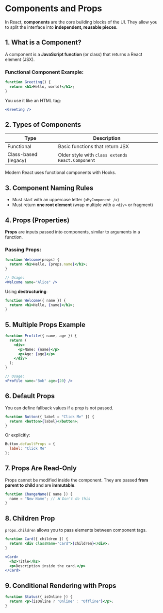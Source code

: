 # Components and Props

In React, **components** are the core building blocks of the UI. They allow you to split the interface into **independent, reusable pieces**.

## 1. What is a Component?

A component is a **JavaScript function** (or class) that returns a React element (JSX).

### Functional Component Example:

```jsx
function Greeting() {
  return <h1>Hello, world!</h1>;
}
```

You use it like an HTML tag:

```jsx
<Greeting />
```

## 2. Types of Components

| Type                 | Description                                      |
| -------------------- | ------------------------------------------------ |
| Functional           | Basic functions that return JSX                  |
| Class-based (legacy) | Older style with `class extends React.Component` |

Modern React uses functional components with Hooks.

## 3. Component Naming Rules

* Must start with an uppercase letter (`<MyComponent />`)
* Must return **one root element** (wrap multiple with a `<div>` or fragment)

## 4. Props (Properties)

**Props** are inputs passed into components, similar to arguments in a function.

### Passing Props:

```jsx
function Welcome(props) {
  return <h1>Hello, {props.name}</h1>;
}

// Usage:
<Welcome name="Alice" />
```

Using **destructuring**:

```jsx
function Welcome({ name }) {
  return <h1>Hello, {name}</h1>;
}
```

## 5. Multiple Props Example

```jsx
function Profile({ name, age }) {
  return (
    <div>
      <p>Name: {name}</p>
      <p>Age: {age}</p>
    </div>
  );
}

// Usage:
<Profile name="Bob" age={20} />
```

## 6. Default Props

You can define fallback values if a prop is not passed.

```jsx
function Button({ label = "Click Me" }) {
  return <button>{label}</button>;
}
```

Or explicitly:

```jsx
Button.defaultProps = {
  label: "Click Me"
};
```

## 7. Props Are Read-Only

Props cannot be modified inside the component. They are passed **from parent to child** and are **immutable**.

```jsx
function ChangeName({ name }) {
  name = "New Name"; // ❌ Don't do this
}
```

## 8. Children Prop

`props.children` allows you to pass elements between component tags.

```jsx
function Card({ children }) {
  return <div className="card">{children}</div>;
}

<Card>
  <h2>Title</h2>
  <p>Description inside the card.</p>
</Card>
```

## 9. Conditional Rendering with Props

```jsx
function Status({ isOnline }) {
  return <p>{isOnline ? "Online" : "Offline"}</p>;
}
```
